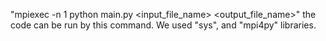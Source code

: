 "mpiexec -n 1 python main.py <input_file_name> <output_file_name>" the code can be run by this command.
We used "sys", and "mpi4py" libraries.